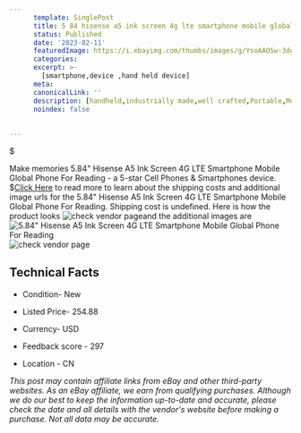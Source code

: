 ```yaml
---
      template: SinglePost
      title: 5 84 hisense a5 ink screen 4g lte smartphone mobile global phone for reading
      status: Published
      date: '2023-02-11'
      featuredImage: https://i.ebayimg.com/thumbs/images/g/YsoAAOSw-3dgc9O2/s-l225.jpg
      categories: 
      excerpt: >-
        [smartphone,device ,hand held device]
      meta:
      canonicalLink: ''
      description: [handheld,industrially made,well crafted,Portable,Mobile,Compact,Convenient,Lightweight,Maneuverable,Man-portable,Miniature,Carriable,Hand-held,Light,Holdable,Transportable,Mobile device,Pocket-sized,On-the-go,Wireless,Cordless,Compact size,Convenient size, smartphone,device ,hand held device]
      noindex: false
      
        
---
```

$

Make memories 5.84" Hisense A5 Ink Screen 4G LTE Smartphone Mobile Global Phone For Reading - a 5-star Cell Phones & Smartphones device.
$[Click Here](https://www.ebay.com/itm/194041113027?hash=item2d2dc069c3%3Ag%3AYsoAAOSw-3dgc9O2&amdata=enc%3AAQAHAAAA4FKGh1Z6m5IRBEbGvcUuRejTWmXWDTGhBXBuUQ%2FXX1LofSN2W96hIBr5CCQLwZq%2BlMTRhdNR0Uas4spPlt6Y3USnhQF55WzRrlM8WAVw8SokrZfVuBFnfQ5IeroUlkVqeiSOfzfOeLCPZhMwF2XqBK0HzxWNdu4m9iBAOvir%2FUO0hEoZG%2FXQfjXMpo%2BIf4gtWrazJWPirt8DdIc06M%2BXmi4nd8DxNvToQFm6Tgl0W1IV1TCuK7XM3qcAuAFZuKWikEryRlc8JzW2l47bfnB8WuCtAqNZ7QDO%2FozBNsBeASa4&mkevt=1&mkcid=1&mkrid=711-53200-19255-0&campid=%253CePNCampaignId%253E&customid=%253CreferenceId%253E&toolid=10049) to read more to learn about the shipping costs and additional image urls for the 5.84" Hisense A5 Ink Screen 4G LTE Smartphone Mobile Global Phone For Reading. Shipping cost is undefined. Here is how the product looks ![check vendor page](https://i.ebayimg.com/thumbs/images/g/YsoAAOSw-3dgc9O2/s-l225.jpg)and the additional images are![5.84" Hisense A5 Ink Screen 4G LTE Smartphone Mobile Global Phone For Reading](https://i.ebayimg.com/images/g/YsoAAOSw-3dgc9O2/s-l960.jpg)![check vendor page](https://origin-galleryplus.ebayimg.com/ws/web/194041113027_2_0_1/225x225.jpg,https://origin-galleryplus.ebayimg.com/ws/web/194041113027_3_0_1/225x225.jpg,https://origin-galleryplus.ebayimg.com/ws/web/194041113027_4_0_1/225x225.jpg,https://origin-galleryplus.ebayimg.com/ws/web/194041113027_5_0_1/225x225.jpg,https://origin-galleryplus.ebayimg.com/ws/web/194041113027_6_0_1/225x225.jpg,https://origin-galleryplus.ebayimg.com/ws/web/194041113027_7_0_1/225x225.jpg,https://origin-galleryplus.ebayimg.com/ws/web/194041113027_8_0_1/225x225.jpg,https://origin-galleryplus.ebayimg.com/ws/web/194041113027_9_0_1/225x225.jpg,https://origin-galleryplus.ebayimg.com/ws/web/194041113027_10_0_1/225x225.jpg,https://origin-galleryplus.ebayimg.com/ws/web/194041113027_11_0_1/225x225.jpg,https://origin-galleryplus.ebayimg.com/ws/web/194041113027_12_0_1/225x225.jpg)



 ## Technical Facts 



     
      

 - Condition- New 


      

 - Listed Price- 254.88 


      

 - Currency- USD 


      

 - Feedback score - 297 


      

 - Location - CN 


      
      

 *_This post may contain affiliate links from eBay and other third-party websites. As an eBay affiliate, we earn from qualifying purchases. Although we do our best to keep the information up-to-date and accurate, please check the date and all details with the vendor's website before making a purchase. Not all data may be accurate._*







